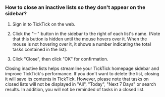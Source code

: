 ### How to close an inactive lists so they don't appear on the sidebar?

1. Sign in to TickTick on the web.

2. Click the "···" button in the sidebar to the right of each list's name. \(Note that this button is hidden until the mouse hovers over it. When the mouse is not hovering over it, it shows a number indicating the total tasks contained in the list\).

3. Click "Close", then click "OK" for confirmation.

Closing inactive lists helps streamline your TickTick homepage sidebar and improve TickTick's performance. If you don't want to delete the list, closing it will save its contents in TickTick. However, please note that tasks on closed lists will not be displayed in "All", "Today", "Next 7 Days" or search results. In addition, you will not be reminded of tasks in a closed list.

